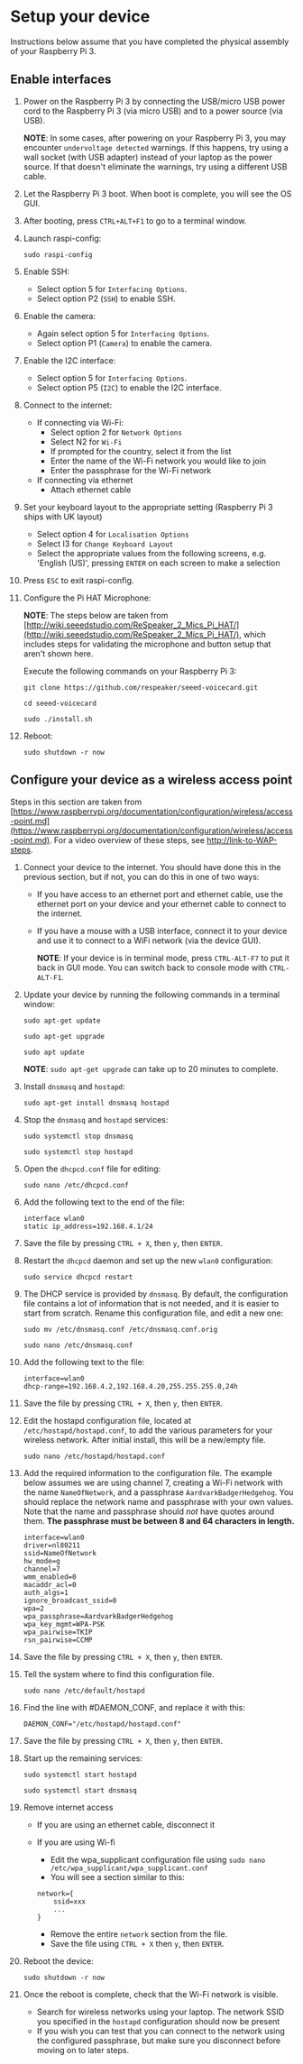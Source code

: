 # Setup your device

Instructions below assume that you have completed the physical assembly of your Raspberry Pi 3.

## Enable interfaces

1. Power on the Raspberry Pi 3 by connecting the USB/micro USB power cord to the Raspberry Pi 3 (via micro USB) and to a power source (via USB).

    **NOTE**: In some cases, after powering on your Raspberry Pi 3, you may encounter `undervoltage detected` warnings. If this happens, try using a wall socket (with USB adapter) instead of your laptop as the power source. If that doesn't eliminate the warnings, try using a different USB cable.

1. Let the Raspberry Pi 3 boot. When boot is complete, you will see the OS GUI.
1. After booting, press `CTRL+ALT+F1` to go to a terminal window.
1. Launch raspi-config:

    `sudo raspi-config`

1. Enable SSH:
    - Select option 5 for `Interfacing Options`.
    - Select option P2 (`SSH`) to enable SSH.
1. Enable the camera:
    - Again select option 5 for `Interfacing Options`.
    - Select option P1 (`Camera`) to enable the camera.
1. Enable the I2C interface:
    - Select option 5 for `Interfacing Options`.
    - Select option P5 (`I2C`) to enable the I2C interface.
1. Connect to the internet:
    - If connecting via Wi-Fi:
        - Select option 2 for `Network Options`
        - Select N2 for `Wi-Fi`
        - If prompted for the country, select it from the list
        - Enter the name of the Wi-Fi network you would like to join
        - Enter the passphrase for the Wi-Fi network
    - If connecting via ethernet
        - Attach ethernet cable
1. Set your keyboard layout to the appropriate setting (Raspberry Pi 3 ships with UK layout)
    - Select option 4 for `Localisation Options`
    - Select I3 for `Change Keyboard Layout`
    - Select the appropriate values from the following screens, e.g. 'English (US)', pressing `ENTER` on each screen to make a selection
1. Press `ESC` to exit raspi-config.

1. Configure the Pi HAT Microphone:

    **NOTE**: The steps below are taken from [http://wiki.seeedstudio.com/ReSpeaker_2_Mics_Pi_HAT/](http://wiki.seeedstudio.com/ReSpeaker_2_Mics_Pi_HAT/), which includes steps for validating the microphone and button setup that aren't shown here.

    Execute the following commands on your Raspberry Pi 3:

    `git clone https://github.com/respeaker/seeed-voicecard.git`

    `cd seeed-voicecard`

    `sudo ./install.sh`

1. Reboot:

    `sudo shutdown -r now`

## Configure your device as a wireless access point

Steps in this section are taken from [https://www.raspberrypi.org/documentation/configuration/wireless/access-point.md](https://www.raspberrypi.org/documentation/configuration/wireless/access-point.md). For a video overview of these steps, see [http://link-to-WAP-steps](http://link-to-WAP-steps).

1. Connect your device to the internet. You should have done this in the previous section, but if not, you can do this in one of two ways:

    - If you have access to an ethernet port and ethernet cable, use the ethernet port on your device and your ethernet cable to connect to the internet.
    - If you have a mouse with a USB interface, connect it to your device and use it to connect to a WiFi network (via the device GUI).

        **NOTE**: If your device is in terminal mode, press `CTRL-ALT-F7` to put it back in GUI mode.  You can switch back to console mode with `CTRL-ALT-F1`.

1. Update your device by running the following commands in a terminal window:

    `sudo apt-get update`

    `sudo apt-get upgrade`

    `sudo apt update`

    **NOTE**: `sudo apt-get upgrade` can take up to 20 minutes to complete.

1. Install `dnsmasq` and `hostapd`:

    `sudo apt-get install dnsmasq hostapd`

1. Stop the `dnsmasq` and `hostapd` services:

    `sudo systemctl stop dnsmasq`

    `sudo systemctl stop hostapd`

1. Open the `dhcpcd.conf` file for editing:

    `sudo nano /etc/dhcpcd.conf`

1. Add the following text to the end of the file:

    ```text
    interface wlan0
    static ip_address=192.168.4.1/24
    ```
1. Save the file by pressing `CTRL + X`, then `y`, then `ENTER`.
1. Restart the `dhcpcd` daemon and set up the new `wlan0` configuration:

    `sudo service dhcpcd restart`

1. The DHCP service is provided by `dnsmasq`. By default, the configuration file contains a lot of information that is not needed, and it is easier to start from scratch. Rename this configuration file, and edit a new one:

    `sudo mv /etc/dnsmasq.conf /etc/dnsmasq.conf.orig`

    `sudo nano /etc/dnsmasq.conf`

1. Add the following text to the file:

    ```text
    interface=wlan0
    dhcp-range=192.168.4.2,192.168.4.20,255.255.255.0,24h
    ```
1. Save the file by pressing `CTRL + X`, then `y`, then `ENTER`.
1. Edit the hostapd configuration file, located at `/etc/hostapd/hostapd.conf`, to add the various parameters for your wireless network. After initial install, this will be a new/empty file.

    `sudo nano /etc/hostapd/hostapd.conf`

1. Add the required information to the configuration file. The example below assumes we are using channel 7, creating a Wi-Fi network with the name `NameOfNetwork`, and a passphrase `AardvarkBadgerHedgehog`. You should replace the network name and passphrase with your own values.  Note that the name and passphrase should *not* have quotes around them. **The passphrase must be between 8 and 64 characters in length.**

    ```text
    interface=wlan0
    driver=nl80211
    ssid=NameOfNetwork
    hw_mode=g
    channel=7
    wmm_enabled=0
    macaddr_acl=0
    auth_algs=1
    ignore_broadcast_ssid=0
    wpa=2
    wpa_passphrase=AardvarkBadgerHedgehog
    wpa_key_mgmt=WPA-PSK
    wpa_pairwise=TKIP
    rsn_pairwise=CCMP
    ```

1. Save the file by pressing `CTRL + X`, then `y`, then `ENTER`.

1. Tell the system where to find this configuration file.

    `sudo nano /etc/default/hostapd`

1. Find the line with #DAEMON_CONF, and replace it with this:

    `DAEMON_CONF="/etc/hostapd/hostapd.conf"`

1. Save the file by pressing `CTRL + X`, then `y`, then `ENTER`.
1. Start up the remaining services:

    `sudo systemctl start hostapd`

    `sudo systemctl start dnsmasq`

1. Remove internet access

    - If you are using an ethernet cable, disconnect it
    - If you are using Wi-fi
        - Edit the wpa_supplicant configuration file using `sudo nano /etc/wpa_supplicant/wpa_supplicant.conf`
        - You will see a section similar to this:

        ```text
        network={
            ssid=xxx
            ...
        }
        ```
        - Remove the entire `network` section from the file.
        - Save the file using `CTRL + X` then `y`, then `ENTER`.

1. Reboot the device:

    `sudo shutdown -r now`

1. Once the reboot is complete, check that the Wi-Fi network is visible.
    - Search for wireless networks using your laptop. The network SSID you specified in the `hostapd` configuration should now be present
    - If you wish you can test that you can connect to the network using the configured passphrase, but make sure you disconnect before moving on to later steps.